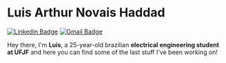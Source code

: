 # Luis Arthur Novais Haddad

[![Linkedin Badge](https://img.shields.io/badge/-LinkedIn-blue?style=flat-square&logo=Linkedin&logoColor=white&link=https://www.linkedin.com/in/guicaruso/)](https://www.linkedin.com/in/-lanh/)
[![Gmail Badge](https://img.shields.io/badge/-Gmail-c14438?style=flat-square&logo=Gmail&logoColor=white&link=mailto:gui.martinscaruso@gmail.com)](mailto:luis.novais@engenharia.ufjf.br)

Hey there, I'm **Luis**, a 25-year-old brazilian **electrical engineering student at UFJF** and here you can find some of the last stuff I've been working on!
